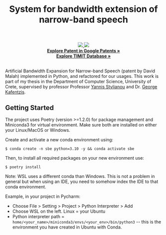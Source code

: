 

<div align="center">
    <header><h1>System for bandwidth extension of narrow-band speech</h1></header>
    <a href="#">
        <img src="https://img.shields.io/badge/Python-3.10-efefef">
    </a>
    <a href="#">
        <img src="https://img.shields.io/badge/License-MIT-efefef">
    </a>
    <br>
    <a href="https://patents.google.com/patent/US7216074"><strong>Explore Patent in Google Patents »</strong></a>
    <br>
    <a href="https://catalog.ldc.upenn.edu/LDC93s1"><strong>Explore TIMIT Database »</strong></a>
</div>
<br>


Artificial Bandwidth Expansion for Narrow-band Speech (patent by David Malah) implemented in Python, and refactored for our usages.
This work is part of my thesis in the Department of Computer Science, University of Crete, supervised by professor Professor [Yannis Stylianou](https://www.csd.uoc.gr/CSD/index.jsp?custom=yannis_stylianou&lang=en) 
and Dr. [George Kafentzis](https://www.csd.uoc.gr/~kafentz/).


## Getting Started

The project uses Poetry (version >=1.2.0) for package management and Miniconda3 for virtual environment. Make sure both are installed on either your Linux/MacOS or Windows.


Create and activate a new conda environment using:

```bashrc
$ conda create -n sbe python=3.10 -y && conda activate sbe
```

Then, to install all required packages on your new environment use:

```bashrc
$ poetry install
```

Note: WSL uses a different conda than Windows. This is not a problem in general but when using an IDE, you need to somehow index the IDE to that conda environment.

Example, in your project in Pycharm:

* Choose File > Setting > Project > Python Interpreter > Add
* Choose WSL on the left. Linux = your Ubuntu
* Python interpreter path = `home/<your_name>/miniconda3/envs/<your_env>/bin/python3` -- this is the environment you have created in Ubuntu with Conda.